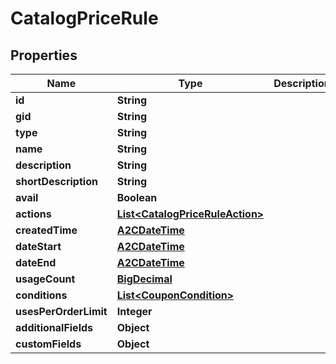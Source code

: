 

# CatalogPriceRule

## Properties

Name | Type | Description | Notes
------------ | ------------- | ------------- | -------------
**id** | **String** |  |  [optional]
**gid** | **String** |  |  [optional]
**type** | **String** |  |  [optional]
**name** | **String** |  |  [optional]
**description** | **String** |  |  [optional]
**shortDescription** | **String** |  |  [optional]
**avail** | **Boolean** |  |  [optional]
**actions** | [**List&lt;CatalogPriceRuleAction&gt;**](CatalogPriceRuleAction.md) |  |  [optional]
**createdTime** | [**A2CDateTime**](A2CDateTime.md) |  |  [optional]
**dateStart** | [**A2CDateTime**](A2CDateTime.md) |  |  [optional]
**dateEnd** | [**A2CDateTime**](A2CDateTime.md) |  |  [optional]
**usageCount** | [**BigDecimal**](BigDecimal.md) |  |  [optional]
**conditions** | [**List&lt;CouponCondition&gt;**](CouponCondition.md) |  |  [optional]
**usesPerOrderLimit** | **Integer** |  |  [optional]
**additionalFields** | **Object** |  |  [optional]
**customFields** | **Object** |  |  [optional]




